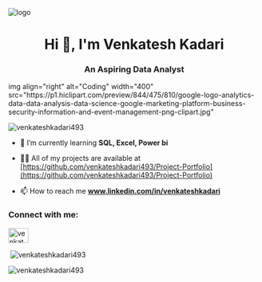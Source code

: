 ![logo](https://images.shiksha.com/mediadata/shikshaOnline/mailers/2021/naukri-learning/oct/27oct/what-is-data-analyst.jpg)
<h1 align="center">Hi 👋, I'm Venkatesh Kadari</h1>
<h3 align="center">An Aspiring Data Analyst</h3>
img align="right" alt="Coding" width="400" src="https://p1.hiclipart.com/preview/844/475/810/google-logo-analytics-data-data-analysis-data-science-google-marketing-platform-business-security-information-and-event-management-png-clipart.jpg"

<p align="left"> <img src="https://komarev.com/ghpvc/?username=venkateshkadari493&label=Profile%20views&color=0e75b6&style=flat" alt="venkateshkadari493" /> </p>

- 🌱 I’m currently learning **SQL, Excel, Power bi**

- 👨‍💻 All of my projects are available at [https://github.com/venkateshkadari493/Project-Portfolio](https://github.com/venkateshkadari493/Project-Portfolio)

- 📫 How to reach me **www.linkedin.com/in/venkateshkadari**

<h3 align="left">Connect with me:</h3>
<p align="left">
<a href="https://linkedin.com/in/venkatesh kadari" target="blank"><img align="center" src="https://raw.githubusercontent.com/rahuldkjain/github-profile-readme-generator/master/src/images/icons/Social/linked-in-alt.svg" alt="venkatesh kadari" height="30" width="40" /></a>
</p>

<p>&nbsp;<img align="center" src="https://github-readme-stats.vercel.app/api?username=venkateshkadari493&show_icons=true&locale=en" alt="venkateshkadari493" /></p>

<p><img align="center" src="https://github-readme-streak-stats.herokuapp.com/?user=venkateshkadari493&" alt="venkateshkadari493" /></p>

